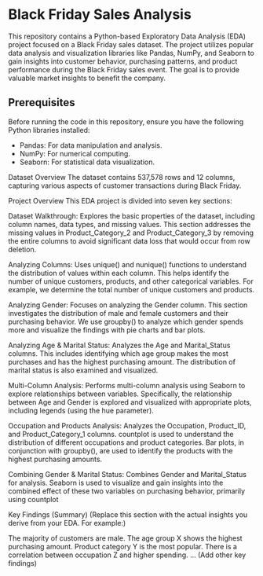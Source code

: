 # Black Friday Sales Analysis

This repository contains a Python-based Exploratory Data Analysis (EDA) project focused on a Black Friday sales dataset. The project utilizes popular data analysis and visualization libraries like Pandas, NumPy, and Seaborn to gain insights into customer behavior, purchasing patterns, and product performance during the Black Friday sales event.  The goal is to provide valuable market insights to benefit the company.

## Prerequisites

Before running the code in this repository, ensure you have the following Python libraries installed:

- Pandas: For data manipulation and analysis.
- NumPy: For numerical computing.
- Seaborn: For statistical data visualization.

Dataset Overview
The dataset contains 537,578 rows and 12 columns, capturing various aspects of customer transactions during Black Friday.

Project Overview
This EDA project is divided into seven key sections:

Dataset Walkthrough: Explores the basic properties of the dataset, including column names, data types, and missing values.  This section addresses the missing values in Product_Category_2 and Product_Category_3 by removing the entire columns to avoid significant data loss that would occur from row deletion.

Analyzing Columns: Uses unique() and nunique() functions to understand the distribution of values within each column. This helps identify the number of unique customers, products, and other categorical variables.  For example, we determine the total number of unique customers and products.

Analyzing Gender: Focuses on analyzing the Gender column.  This section investigates the distribution of male and female customers and their purchasing behavior.  We use groupby() to analyze which gender spends more and visualize the findings with pie charts and bar plots.

Analyzing Age & Marital Status: Analyzes the Age and Marital_Status columns. This includes identifying which age group makes the most purchases and has the highest purchasing amount.  The distribution of marital status is also examined and visualized.

Multi-Column Analysis: Performs multi-column analysis using Seaborn to explore relationships between variables.  Specifically, the relationship between Age and Gender is explored and visualized with appropriate plots, including legends (using the hue parameter).

Occupation and Products Analysis: Analyzes the Occupation, Product_ID, and Product_Category_1 columns.  countplot is used to understand the distribution of different occupations and product categories.  Bar plots, in conjunction with groupby(), are used to identify the products with the highest purchasing amounts.

Combining Gender & Marital Status: Combines Gender and Marital_Status for analysis.  Seaborn is used to visualize and gain insights into the combined effect of these two variables on purchasing behavior, primarily using countplot

Key Findings (Summary)
(Replace this section with the actual insights you derive from your EDA.  For example:)

The majority of customers are male.
The age group X shows the highest purchasing amount.
Product category Y is the most popular.
There is a correlation between occupation Z and higher spending.
... (Add other key findings)
